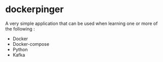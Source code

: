 # dockerpinger
A very simple application that can be used when learning one or more of the following :
* Docker
* Docker-compose
* Python
* Kafka
